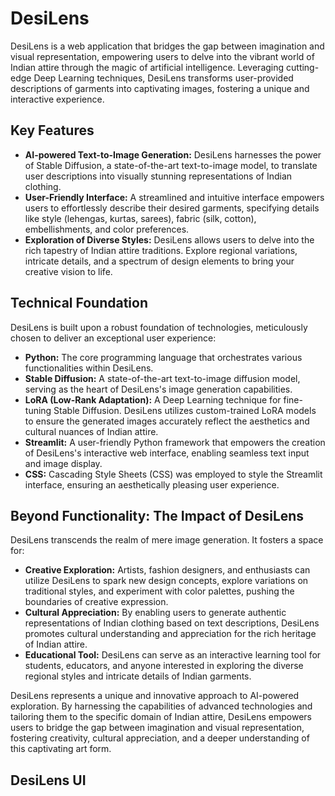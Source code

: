 # DesiLens
DesiLens is a web application that bridges the gap between imagination and visual representation, empowering users to delve into the vibrant world of Indian attire through the magic of artificial intelligence. Leveraging cutting-edge Deep Learning techniques, DesiLens transforms user-provided descriptions of garments into captivating images, fostering a unique and interactive experience.

## Key Features

- **AI-powered Text-to-Image Generation:** DesiLens harnesses the power of Stable Diffusion, a state-of-the-art text-to-image model, to translate user descriptions into visually stunning representations of Indian clothing.
- **User-Friendly Interface:** A streamlined and intuitive interface empowers users to effortlessly describe their desired garments, specifying details like style (lehengas, kurtas, sarees), fabric (silk, cotton), embellishments, and color preferences.
- **Exploration of Diverse Styles:** DesiLens allows users to delve into the rich tapestry of Indian attire traditions. Explore regional variations, intricate details, and a spectrum of design elements to bring your creative vision to life.

## Technical Foundation

DesiLens is built upon a robust foundation of technologies, meticulously chosen to deliver an exceptional user experience:

- **Python:** The core programming language that orchestrates various functionalities within DesiLens.
- **Stable Diffusion:** A state-of-the-art text-to-image diffusion model, serving as the heart of DesiLens's image generation capabilities.
- **LoRA (Low-Rank Adaptation):** A Deep Learning technique for fine-tuning Stable Diffusion. DesiLens utilizes custom-trained LoRA models to ensure the generated images accurately reflect the aesthetics and cultural nuances of Indian attire.
- **Streamlit:** A user-friendly Python framework that empowers the creation of DesiLens's interactive web interface, enabling seamless text input and image display.
- **CSS:** Cascading Style Sheets (CSS) was employed to style the Streamlit interface, ensuring an aesthetically pleasing user experience.

## Beyond Functionality: The Impact of DesiLens

DesiLens transcends the realm of mere image generation. It fosters a space for:

- **Creative Exploration:** Artists, fashion designers, and enthusiasts can utilize DesiLens to spark new design concepts, explore variations on traditional styles, and experiment with color palettes, pushing the boundaries of creative expression.
- **Cultural Appreciation:** By enabling users to generate authentic representations of Indian clothing based on text descriptions, DesiLens promotes cultural understanding and appreciation for the rich heritage of Indian attire.
- **Educational Tool:** DesiLens can serve as an interactive learning tool for students, educators, and anyone interested in exploring the diverse regional styles and intricate details of Indian garments.

DesiLens represents a unique and innovative approach to AI-powered exploration. By harnessing the capabilities of advanced technologies and tailoring them to the specific domain of Indian attire, DesiLens empowers users to bridge the gap between imagination and visual representation, fostering creativity, cultural appreciation, and a deeper understanding of this captivating art form.

## DesiLens UI
